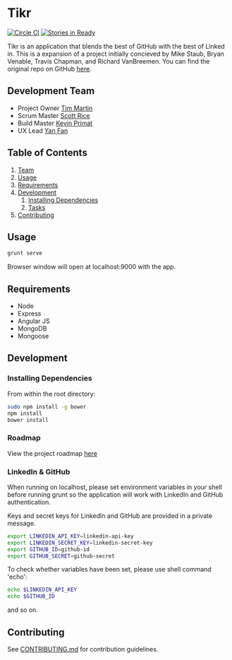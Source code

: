 # Tikr
[![Circle CI](https://circleci.com/gh/FatalBadgers/tikr/tree/dev.svg?style=svg)](https://circleci.com/gh/FatalBadgers/tikr/tree/dev)
[![Stories in Ready](https://badge.waffle.io/FatalBadgers/tikr.svg?label=ready&title=Ready)](http://waffle.io/FatalBadgers/tikr)

Tikr is an application that blends the best of GitHub with the best of Linked in. This is a expansion of a project initially concieved by Mike Staub, Bryan Venable, Travis Chapman, and Richard VanBreemen. You can find the original repo on GitHub [here](https://github.com/tikr/tikr).

## Development Team

* Project Owner [Tim Martin](https://github.com/tmartin1)
* Scrum Master [Scott Rice](https://github.com/scottrice10)
* Build Master [Kevin Primat](https://github.com/kxprim)
* UX Lead [Yan Fan](https://github.com/yanarchy)


## Table of Contents

1. [Team](#team)
1. [Usage](#Usage)
1. [Requirements](#requirements)
1. [Development](#development)
    1. [Installing Dependencies](#installing-dependencies)
    1. [Tasks](#tasks)
1. [Contributing](#contributing)

## Usage

```sh
grunt serve
```

Browser window will open at localhost:9000 with the app.

## Requirements

- Node
- Express
- Angular JS
- MongoDB
- Mongoose

## Development

### Installing Dependencies

From within the root directory:

```sh
sudo npm install -g bower
npm install
bower install
```

### Roadmap

View the project roadmap [here](https://github.com/FatalBadgers/tikr/wiki/Brainstorming)

### LinkedIn & GitHub

When running on localhost, please set environment variables in your shell before running grunt so the application will work with LinkedIn and GitHub authentication.

Keys and secret keys for LinkedIn and GitHub are provided in a private message.

```sh
export LINKEDIN_API_KEY=linkedin-api-key
export LINKEDIN_SECRET_KEY=linkedin-secret-key
export GITHUB_ID=github-id
export GITHUB_SECRET=github-secret
```

To check whether variables have been set, please use shell command 'echo':
```sh
echo $LINKEDIN_API_KEY
echo $GITHUB_ID
```
and so on.

## Contributing

See [CONTRIBUTING.md](CONTRIBUTING.md) for contribution guidelines.
